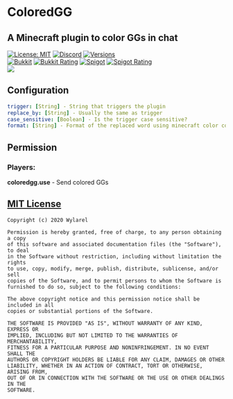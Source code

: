 # ColoredGG
## A Minecraft plugin to color GGs in chat
[![License: MIT](https://img.shields.io/badge/License-MIT-green.svg)](https://wylarel.com/mit/)
[![Discord](https://img.shields.io/badge/Chat-Discord-blue)](https://discord.gg/7qvmeh2)
[![Versions](https://img.shields.io/badge/Tested%20Versions-1.7.x%20--%201.16.x-orange)](#)
<br>
[![Bukkit](https://img.shields.io/badge/Download%20on-Bukkit-orange)](https://dev.bukkit.org/projects/coloredgg)
[![Bukkit Rating](https://img.shields.io/badge/Download%20on-Bukkit-orange)](https://dev.bukkit.org/projects/coloredgg)
[![Spigot](https://img.shields.io/badge/Download%20on-Spigot-orange)](https://www.spigotmc.org/resources/coloredgg.80577/)
[![Spigot Rating](https://img.shields.io/spiget/stars/80577?color=yellow&label=Spigot%20Rating)](https://www.spigotmc.org/resources/coloredgg.80577/)
<br>
[![](https://file.wylarel.com/coloredgg_small.png)](#)
## Configuration
```yaml
trigger: [String] - String that triggers the plugin
replace_by: [String] - Usually the same as trigger
case_sensitive: [Boolean] - Is the trigger case sensitive?
format: [String] - Format of the replaced word using minecraft color code and the character &
```
## Permission
### Players:
**coloredgg.use** - Send colored GGs

## [MIT License](https://wylarel.com/mit/)
```
Copyright (c) 2020 Wylarel

Permission is hereby granted, free of charge, to any person obtaining a copy
of this software and associated documentation files (the "Software"), to deal
in the Software without restriction, including without limitation the rights
to use, copy, modify, merge, publish, distribute, sublicense, and/or sell
copies of the Software, and to permit persons to whom the Software is
furnished to do so, subject to the following conditions:

The above copyright notice and this permission notice shall be included in all
copies or substantial portions of the Software.

THE SOFTWARE IS PROVIDED "AS IS", WITHOUT WARRANTY OF ANY KIND, EXPRESS OR
IMPLIED, INCLUDING BUT NOT LIMITED TO THE WARRANTIES OF MERCHANTABILITY,
FITNESS FOR A PARTICULAR PURPOSE AND NONINFRINGEMENT. IN NO EVENT SHALL THE
AUTHORS OR COPYRIGHT HOLDERS BE LIABLE FOR ANY CLAIM, DAMAGES OR OTHER
LIABILITY, WHETHER IN AN ACTION OF CONTRACT, TORT OR OTHERWISE, ARISING FROM,
OUT OF OR IN CONNECTION WITH THE SOFTWARE OR THE USE OR OTHER DEALINGS IN THE
SOFTWARE.
```
